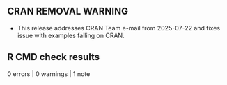 ## CRAN REMOVAL WARNING

* This release addresses CRAN Team e-mail from 2025-07-22 and fixes issue with
examples failing on CRAN.

## R CMD check results

0 errors | 0 warnings | 1 note